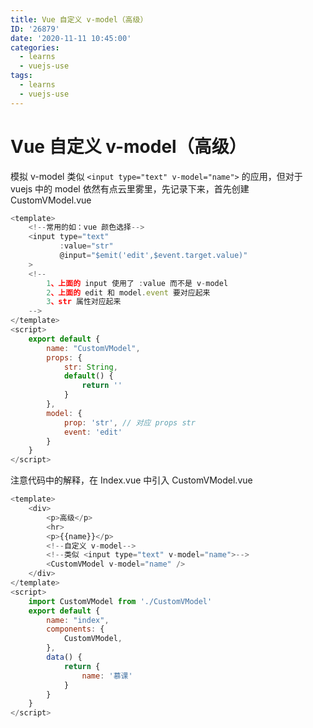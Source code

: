 ```yaml
---
title: Vue 自定义 v-model（高级）
ID: '26879'
date: '2020-11-11 10:45:00'
categories:
  - learns
  - vuejs-use
tags:
  - learns
  - vuejs-use
---
```


# Vue 自定义 v-model（高级）

模拟 v-model 类似 `<input type="text" v-model="name">` 的应用，但对于 vuejs 中的 model 依然有点云里雾里，先记录下来，首先创建 CustomVModel.vue

``` js 
<template>
    <!--常用的如：vue 颜色选择-->
    <input type="text"
           :value="str"
           @input="$emit('edit',$event.target.value)"
    >
    <!--
        1、上面的 input 使用了 :value 而不是 v-model
        2、上面的 edit 和 model.event 要对应起来
        3、str 属性对应起来
    -->
</template>
<script>
    export default {
        name: "CustomVModel",
        props: {
            str: String,
            default() {
                return ''
            }
        },
        model: {
            prop: 'str', // 对应 props str
            event: 'edit'
        }
    }
</script> 
```

注意代码中的解释，在 Index.vue 中引入 CustomVModel.vue

``` js 
<template>
    <div>
        <p>高级</p>
        <hr>
        <p>{{name}}</p>
        <!--自定义 v-model-->
        <!--类似 <input type="text" v-model="name">-->
        <CustomVModel v-model="name" />
    </div>
</template>
<script>
    import CustomVModel from './CustomVModel'
    export default {
        name: "index",
        components: {
            CustomVModel,
        },
        data() {
            return {
                name: '慕课'
            }
        }
    }
</script>
```
 
 
 
 
